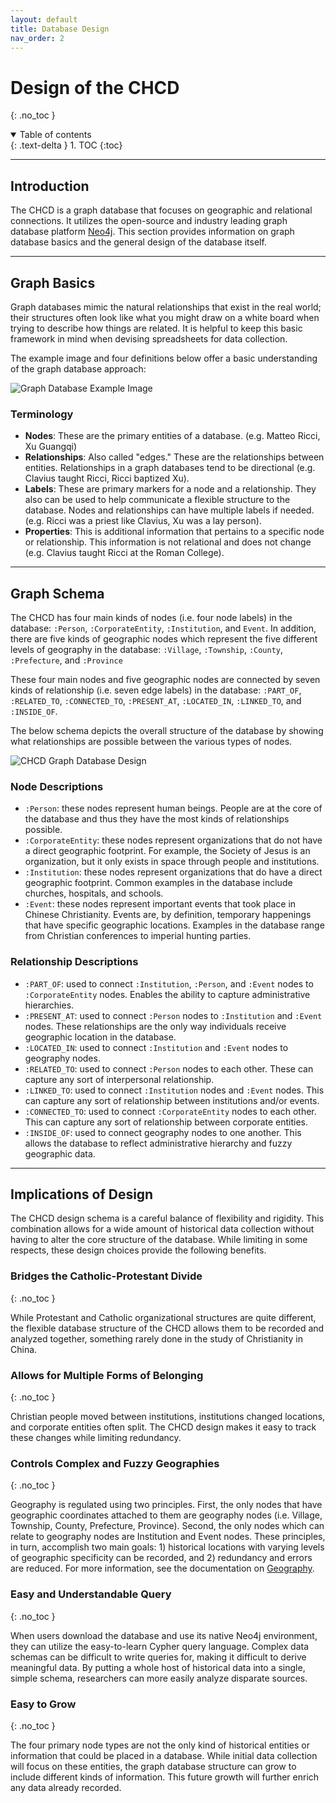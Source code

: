 ```yaml
---
layout: default
title: Database Design
nav_order: 2
---
```


# Design of the CHCD
{: .no_toc }

<details open markdown="block">
  <summary>
    Table of contents
  </summary>
  {: .text-delta }
1. TOC
{:toc}
</details>

---

## Introduction

The CHCD is a graph database that focuses on geographic and relational connections. It utilizes the open-source and industry leading graph database platform [Neo4j](https://neo4j.com/). This section provides information on graph database basics and the general design of the database itself.

---

## Graph Basics
Graph databases mimic the natural relationships that exist in the real world; their structures often look like what you might draw on a white board when trying to describe how things are related. It is helpful to keep this basic framework in mind when devising spreadsheets for data collection.

The example image and four definitions below offer a basic understanding of the graph database approach:

![Graph Database Example Image](https://raw.githubusercontent.com/chcdatabase/data-collection/gh-pages/assets/images/graph_example.jpg)

### Terminology

- **Nodes**: These are the primary entities of a database. (e.g. Matteo Ricci, Xu Guangqi)
- **Relationships**: Also called "edges." These are the relationships between entities. Relationships in a graph databases tend to be directional (e.g. Clavius taught Ricci, Ricci baptized Xu).
- **Labels**: These are primary markers for a node and a relationship. They also can be used to help communicate a flexible structure to the database. Nodes and relationships can have multiple labels if needed. (e.g. Ricci was a priest like Clavius, Xu was a lay person).
- **Properties**: This is additional information that pertains to a specific node or relationship. This information is not relational and does not change (e.g. Clavius taught Ricci at the Roman College).

---

## Graph Schema
The CHCD has four main kinds of nodes (i.e. four node labels) in the database: `:Person`, `:CorporateEntity`, `:Institution`, and `Event`. In addition, there are five kinds of geographic nodes which represent the five different levels of geography in the database: `:Village`, `:Township`, `:County`, `:Prefecture`, and `:Province`

These four main nodes and five geographic nodes are connected by seven kinds of relationship (i.e. seven edge labels) in the database: `:PART_OF`, `:RELATED_TO`, `:CONNECTED_TO`, `:PRESENT_AT`, `:LOCATED_IN`, `:LINKED_TO`, and `:INSIDE_OF`.

The below schema depicts the overall structure of the database by showing what relationships are possible between the various types of nodes.

![CHCD Graph Database Design](https://raw.githubusercontent.com/chcdatabase/data-collection/gh-pages/assets/images/CHCD_Diagram.jpg)

### Node Descriptions

- `:Person`: these nodes represent human beings. People are at the core of the database and thus they have the most kinds of relationships possible.
- `:CorporateEntity`: these nodes represent organizations that do not have a direct geographic footprint. For example, the Society of Jesus is an organization, but it only exists in space through people and institutions.
- `:Institution`: these nodes represent organizations that do have a direct geographic footprint.  Common examples in the database include churches, hospitals, and schools.
- `:Event`: these nodes represent important events that took place in Chinese Christianity. Events are, by definition, temporary happenings that have specific geographic locations. Examples in the database range from Christian conferences to imperial hunting parties.

### Relationship Descriptions

- `:PART_OF`: used to connect `:Institution`, `:Person`, and `:Event` nodes to `:CorporateEntity` nodes. Enables the ability to capture administrative hierarchies.
- `:PRESENT_AT`: used to connect `:Person` nodes to `:Institution` and `:Event` nodes. These relationships are the only way individuals receive geographic location in the database.
- `:LOCATED_IN`: used to connect `:Institution` and `:Event` nodes to geography nodes.
- `:RELATED_TO`: used to connect `:Person` nodes to each other. These can capture any sort of interpersonal relationship.
- `:LINKED_TO`: used to connect `:Institution` nodes and `:Event` nodes. This can capture any sort of relationship between institutions and/or events.
- `:CONNECTED_TO`: used to connect `:CorporateEntity` nodes to each other. This can capture any sort of relationship between corporate entities.
- `:INSIDE_OF`: used to connect geography nodes to one another. This allows the database to reflect administrative hierarchy and fuzzy geographic data.

---

## Implications of Design
The CHCD design schema is a careful balance of flexibility and rigidity. This combination allows for a wide amount of historical data collection without having to alter the core structure of the database. While limiting in some respects, these design choices provide the following benefits.

### Bridges the Catholic-Protestant Divide
{: .no_toc }

While Protestant and Catholic organizational structures are quite different, the flexible database structure of the CHCD allows them to be recorded and analyzed together, something rarely done in the study of Christianity in China.

### Allows for Multiple Forms of Belonging
{: .no_toc }

Christian people moved between institutions, institutions changed locations, and corporate entities often split. The CHCD design makes it easy to track these changes while limiting redundancy.

### Controls Complex and Fuzzy Geographies
{: .no_toc }

Geography is regulated using two principles. First, the only nodes that have geographic coordinates attached to them are geography nodes (i.e. Village, Township, County, Prefecture, Province). Second, the only nodes which can relate to geography nodes are Institution and Event nodes. These principles, in turn, accomplish two main goals: 1) historical locations with varying levels of geographic specificity can be recorded, and 2) redundancy and errors are reduced. For more information, see the documentation on [Geography](/data-collection/docs/geography/).

### Easy and Understandable Query
{: .no_toc }

When users download the database and use its native Neo4j environment, they can utilize the easy-to-learn Cypher query language. Complex data schemas can be difficult to write queries for, making it difficult to derive meaningful data. By putting a whole host of historical data into a single, simple schema, researchers can more easily analyze disparate sources.

### Easy to Grow
{: .no_toc }

The four primary node types are not the only kind of historical entities or information that could be placed in a database. While initial data collection will focus on these entities, the graph database structure can grow to include different kinds of information. This future growth will further enrich any data already recorded.
